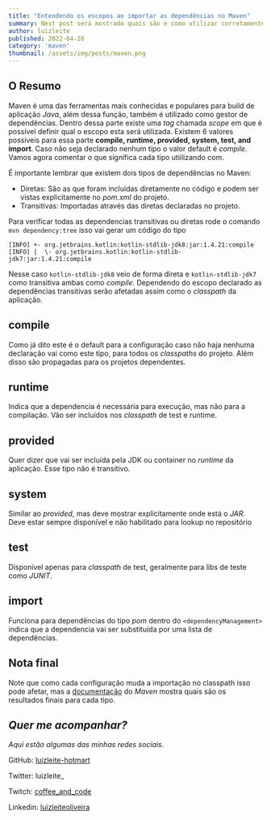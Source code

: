 ```yaml
---
title: "Entendendo os escopos ao importar as dependências no Maven"
summary: Nest post será mostrado quais são e como utilizar corretamente a parte de SCOPE na hora de importar as dependencias do Maven. 
author: luizleite
published: 2022-04-28
category: 'maven'
thumbnail: /assets/img/posts/maven.png
---
```


## O Resumo

Maven é uma das ferramentas mais conhecidas e populares para build de aplicação _Java_, além dessa função, também é utilizado como
gestor de dependências. Dentro dessa parte existe uma _tag_ chamada _scope_ em que é possível definir qual o escopo esta será utilizada.
Existem 6 valores possíveis para essa parte **compile, runtime, provided, system, test, and import**. Caso não seja declarado nenhum tipo 
o valor default é _compile_. Vamos agora comentar o que significa cada tipo utiilizando com.

É importante lembrar que existem dois tipos de dependências no Maven:

 - Diretas: São as que foram incluídas diretamente no código e podem ser vistas explicitamente no _pom.xml_ do projeto.
 - Transitivas: Importadas através das diretas declaradas no projeto.

Para verificar todas as dependencias transitivas ou diretas rode o comando `mvn dependency:tree` isso vai gerar um código do tipo

```shell
[INFO] +- org.jetbrains.kotlin:kotlin-stdlib-jdk8:jar:1.4.21:compile
[INFO] |  \- org.jetbrains.kotlin:kotlin-stdlib-jdk7:jar:1.4.21:compile
```

Nesse caso `kotlin-stdlib-jdk8` veio de forma direta e `kotlin-stdlib-jdk7` como transitiva ambas como _compile_. Dependendo 
do escopo declarado as dependências transitivas serão afetadas assim como o _classpath_ da aplicação.


## compile

Como já dito este é o default para a configuração caso não haja nenhuma declaração vai como este tipo, para todos os _classpaths_ do projeto. Além disso são propagadas
para os projetos dependentes.

## runtime

Indica que a dependencia é necessária para execução, mas não para a compilação. Vão ser incluídos nos _classpath_ de test e runtime. 

## provided

Quer dizer que vai ser incluída pela JDK ou container no _runtime_ da aplicação. Esse tipo não é transitivo.

## system

Similar ao _provided_, mas deve mostrar explicitamente onde está o _JAR_. Deve estar sempre disponível e não habilitado para lookup no repositório

## test

Disponível apenas para _classpath_ de test, geralmente para libs de teste como _JUNIT_.

## import

Funciona para dependências do tipo _pom_ dentro do `<dependencyManagement>` indica que a dependencia vai ser substituída por uma lista de dependências.

## Nota final

Note que como cada configuração muda a importação no classpath isso pode afetar, mas a [documentação](https://maven.apache.org/guides/introduction/introduction-to-dependency-mechanism.html#dependency-scope) do _Maven_ mostra quais são os resultados finais para cada tipo.



## _Quer me acompanhar?_
 
_Aqui estão algumas das minhas redes sociais._

    
 GitHub: [luizleite-hotmart](https://github.com/luizleite-hotmart)
    
 Twitter: luizleite_
    
 Twitch: [coffee_and_code](https://www.twitch.tv/coffee_and_code)
    
 Linkedin: [luizleiteoliveira](https://www.linkedin.com/in/luizleiteoliveira/)
 
